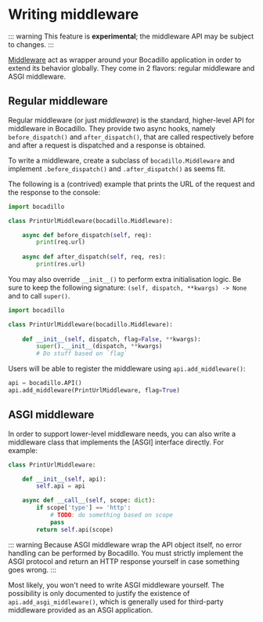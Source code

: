# Writing middleware

::: warning
This feature is **experimental**; the middleware API may be subject to changes.
:::

[Middleware] act as wrapper around your Bocadillo application in order to extend its behavior globally. They come in 2 flavors: regular middleware and ASGI middleware.

## Regular middleware

Regular middleware (or just *middleware*) is the standard, higher-level API for middleware in Bocadillo. They provide two async hooks, namely `before_dispatch()` and `after_dispatch()`, that are called respectively before and after a request is dispatched and a response is obtained.

To write a middleware, create a subclass of `bocadillo.Middleware` and implement `.before_dispatch()` and `.after_dispatch()` as seems fit.

The following is a (contrived) example that prints the URL of the request and the response to the console:

```python
import bocadillo

class PrintUrlMiddleware(bocadillo.Middleware):

    async def before_dispatch(self, req):
        print(req.url)
    
    async def after_dispatch(self, req, res):
        print(res.url)
```

You may also override `__init__()` to perform extra initialisation logic. Be sure to keep the following signature: `(self, dispatch, **kwargs) -> None` and to call `super()`.

```python
import bocadillo

class PrintUrlMiddleware(bocadillo.Middleware):
    
    def __init__(self, dispatch, flag=False, **kwargs):
        super().__init__(dispatch, **kwargs)
        # Do stuff based on `flag`
```

Users will be able to register the middleware using `api.add_middleware()`:

```python
api = bocadillo.API()
api.add_middleware(PrintUrlMiddleware, flag=True)
```

## ASGI middleware

In order to support lower-level middleware needs, you can also write a middleware class that implements the [ASGI] interface directly. For example:

```python
class PrintUrlMiddleware:

    def __init__(self, api):
        self.api = api

    async def __call__(self, scope: dict):
        if scope['type'] == 'http':
            # TODO: do something based on scope
            pass
        return self.api(scope)
```

::: warning
Because ASGI middleware wrap the API object itself, no error handling can be performed by Bocadillo. You must strictly implement the ASGI protocol and return an HTTP response yourself in case something goes wrong.
:::

Most likely, you won't need to write ASGI middleware yourself. The possibility is only documented to justify the existence of `api.add_asgi_middleware()`, which is generally used for third-party middleware provided as an ASGI application.

[Middleware]: ../topics/features/middleware.md
